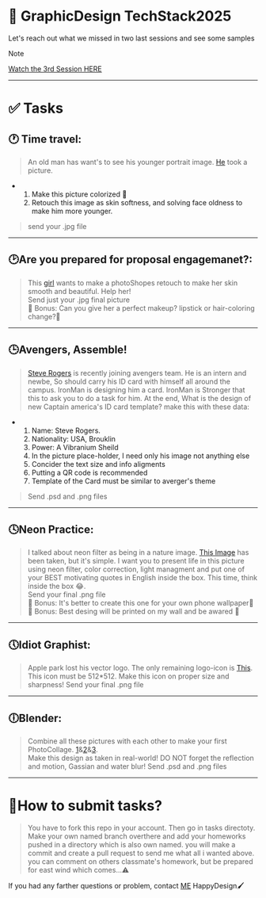 # 🎨 GraphicDesign TechStack2025 

Let's reach out what we missed in two last sessions and see some samples
> [!NOTE]
> [Watch the 3rd Session HERE](https://aparat.com/v/wmi0js0)
---
# ✅ Tasks
## 🕐 Time travel:
> An old man has want's to see his younger portrait image. [He](https://github.com/anjrzdgn/GraphicDesign_TechStack_2025/blob/main/Tasks/3rd_task_assest/image1.jpg) took a picture. 
- 1. Make this picture colorized 🎨
  2. Retouch this image as skin softness, and solving face oldness to make him more younger.
> send your .jpg file <br>
---
## 🕑Are you prepared for proposal engagemanet?:
> This [girl](https://github.com/anjrzdgn/GraphicDesign_TechStack_2025/blob/main/Tasks/3rd_task_assest/image2.jpg) wants to make a photoShopes retouch to make her skin smooth and beautiful. Help her!<br>
> Send just your .jpg final picture <br>
> 🎁 Bonus: Can you give her a perfect makeup? lipstick or hair-coloring change?💄
---
## 🕒Avengers, Assemble!
> [Steve Rogers](https://github.com/anjrzdgn/GraphicDesign_TechStack_2025/blob/main/Tasks/3rd_task_assest/image3.jpg) is recently joining avengers team. He is an intern and newbe, So should carry his ID card with himself all around the campus. IronMan is designing him a card. IronMan is Stronger that this to ask you to do a task for him. At the end, What is the design of new Captain america's ID card template? make this with these data:
- 1. Name: Steve Rogers.
  2. Nationality: USA, Brouklin
  3. Power: A Vibranium Sheild
  4. In the picture place-holder, I need only his image not anything else
  5. Concider the text size and info aligments
  6. Putting a QR code is recommended
  7. Template of the Card must be similar to averger's theme
> Send .psd and .png files<br>
---
## 🕓Neon Practice:
> I talked about neon filter as being in a nature image. [This Image](https://github.com/anjrzdgn/GraphicDesign_TechStack_2025/blob/main/Tasks/3rd_task_assest/image4.jpg) has been taken, but it's simple. I want you to present life in this picture using neon filter, color correction, light managment and put one of your BEST motivating quotes in English inside the box. This time, think inside the box 😂. <br>
> Send your final .png file <br>
> 🎁 Bonus: It's better to create this one for your own phone wallpaper📱<br>
> 🎁 Bonus: Best desing will be printed on my wall and be awared 🎁
---
## 🕔Idiot Graphist:
> Apple park lost his vector logo. The only remaining logo-icon is [This](https://github.com/anjrzdgn/GraphicDesign_TechStack_2025/blob/main/Tasks/3rd_task_assest/image5.png). This icon must be 512*512. Make this icon on proper size and sharpness!
> Send your final .png file <br>
---
## 🕕Blender:
> Combine all these pictures with each other to make your first PhotoCollage. [1](https://github.com/anjrzdgn/GraphicDesign_TechStack_2025/blob/main/Tasks/3rd_task_assest/image6.jpg)&[2](https://github.com/anjrzdgn/GraphicDesign_TechStack_2025/blob/main/Tasks/3rd_task_assest/image7.jpg)&[3](https://github.com/anjrzdgn/GraphicDesign_TechStack_2025/blob/main/Tasks/3rd_task_assest/image8.jpg). <br>
> Make this design as taken in real-world! DO NOT forget the reflection and motion, Gassian and water blur!
> Send .psd and .png files<br>
---
# 📖How to submit tasks?
> You have to fork this repo in your account. Then go in tasks directoty. Make your own named branch overthere and add your homeworks pushed in a directory which is also own named. you will make a commit and create a pull request to send me what all i wanted above. <br>
you can comment on others classmate's homework, but be prepared for east wind which comes...⚠️

If you had any farther questions or problem, contact [ME](https://alinajarzadegan1383@gmail.com)
HappyDesign🖌️
